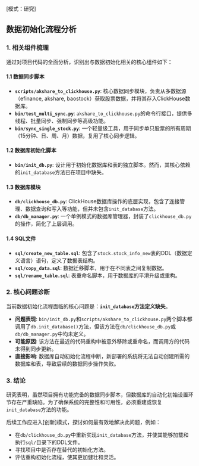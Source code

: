 [模式：研究]

## 数据初始化流程分析

### 1. 相关组件梳理

通过对项目代码的全面分析，识别出与数据初始化相关的核心组件如下：

#### 1.1 数据同步脚本
- **`scripts/akshare_to_clickhouse.py`**: 核心数据同步模块，负责从多数据源（efinance, akshare, baostock）获取股票数据，并将其存入ClickHouse数据库。
- **`bin/test_multi_sync.py`**: `akshare_to_clickhouse.py`的命令行接口，提供多线程、批量同步、强制同步等高级功能。
- **`bin/sync_single_stock.py`**: 一个轻量级工具，用于同步单只股票的所有周期（15分钟、日、周、月）数据，复用了核心同步逻辑。

#### 1.2 数据库初始化脚本
- **`bin/init_db.py`**: 设计用于初始化数据库和表的独立脚本。然而，其核心依赖的`init_database`方法已在项目中缺失。

#### 1.3 数据库模块
- **`db/clickhouse_db.py`**: ClickHouse数据库操作的底层实现，包含了连接管理、数据查询和写入等功能，但并未包含`init_database`方法。
- **`db/db_manager.py`**: 一个单例模式的数据库管理器，封装了`clickhouse_db.py`的操作，简化了上层调用。

#### 1.4 SQL文件
- **`sql/create_new_table.sql`**: 包含了`stock.stock_info_new`表的DDL（数据定义语言）语句，定义了数据表结构。
- **`sql/copy_data.sql`**: 数据迁移脚本，用于在不同表之间复制数据。
- **`sql/rename_table.sql`**: 表重命名脚本，用于数据库的平滑升级或重构。

### 2. 核心问题诊断

当前数据初始化流程面临的核心问题是：**`init_database`方法定义缺失**。

- **问题表现**: `bin/init_db.py`和`scripts/akshare_to_clickhouse.py`两个脚本都调用了`db.init_database()`方法，但该方法在`db/clickhouse_db.py`或`db/db_manager.py`中均未定义。
- **可能原因**: 该方法在最近的代码重构中被意外移除或重命名，而调用方的代码未得到同步更新。
- **直接影响**: 数据库自动初始化流程中断，新部署的系统将无法自动创建所需的数据库和表，导致后续的数据同步操作失败。

### 3. 结论

研究表明，虽然项目拥有功能完备的数据同步脚本，但数据库的自动化初始设置环节存在严重缺陷。为了确保系统的完整性和可用性，必须重建或恢复`init_database`方法的功能。

后续工作应进入[创新]模式，探讨如何最有效地解决此问题，例如：
- 在`db/clickhouse_db.py`中重新实现`init_database`方法，并使其能够加载和执行`sql/`目录下的DDL文件。
- 寻找项目中是否存在替代的初始化方法。
- 评估重构初始化流程，使其更加健壮和灵活。 